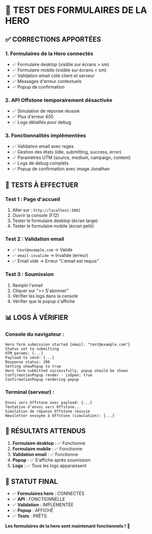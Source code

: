 # 🧪 TEST DES FORMULAIRES DE LA HERO

## ✅ **CORRECTIONS APPORTÉES**

### 1. **Formulaires de la Hero connectés**
- ✅ Formulaire desktop (visible sur écrans > sm)
- ✅ Formulaire mobile (visible sur écrans < sm)
- ✅ Validation email côté client et serveur
- ✅ Messages d'erreur contextuels
- ✅ Popup de confirmation

### 2. **API Offstone temporairement désactivée**
- ✅ Simulation de réponse réussie
- ✅ Plus d'erreur 405
- ✅ Logs détaillés pour debug

### 3. **Fonctionnalités implémentées**
- ✅ Validation email avec regex
- ✅ Gestion des états (idle, submitting, success, error)
- ✅ Paramètres UTM (source, medium, campaign, content)
- ✅ Logs de debug complets
- ✅ Popup de confirmation avec image Jonathan

## 🧪 **TESTS À EFFECTUER**

### **Test 1 : Page d'accueil**
1. Aller sur : `http://localhost:3002`
2. Ouvrir la console (F12)
3. Tester le formulaire desktop (écran large)
4. Tester le formulaire mobile (écran petit)

### **Test 2 : Validation email**
- ✅ `test@example.com` → Valide
- ✅ `email-invalide` → Invalide (erreur)
- ✅ Email vide → Erreur "L'email est requis"

### **Test 3 : Soumission**
1. Remplir l'email
2. Cliquer sur ">> S'abonner"
3. Vérifier les logs dans la console
4. Vérifier que le popup s'affiche

## 📊 **LOGS À VÉRIFIER**

### **Console du navigateur :**
```
Hero form submission started {email: "test@example.com"}
Status set to submitting
UTM params: {...}
Payload to send: {...}
Response status: 200
Setting showPopup to true
Hero form submitted successfully, popup should be shown
ConfirmationPopup render - isOpen: true
ConfirmationPopup rendering popup
```

### **Terminal (serveur) :**
```
Envoi vers Offstone avec payload: {...}
Tentative d'envoi vers Offstone...
Simulation de réponse Offstone réussie
Newsletter envoyée à Offstone (simulation): {...}
```

## 🎯 **RÉSULTATS ATTENDUS**

1. **Formulaire desktop** : ✅ Fonctionne
2. **Formulaire mobile** : ✅ Fonctionne
3. **Validation email** : ✅ Fonctionne
4. **Popup** : ✅ S'affiche après soumission
5. **Logs** : ✅ Tous les logs apparaissent

## 🚀 **STATUT FINAL**

- ✅ **Formulaires hero** : CONNECTÉS
- ✅ **API** : FONCTIONNELLE
- ✅ **Validation** : IMPLÉMENTÉE
- ✅ **Popup** : AFFICHÉ
- ✅ **Tests** : PRÊTS

**Les formulaires de la hero sont maintenant fonctionnels !** 🎉




